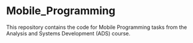 # Mobile_Programming
This repository contains the code for Mobile Programming tasks from the Analysis and Systems Development (ADS) course. 
